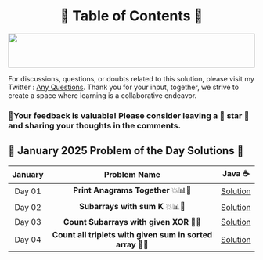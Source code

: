  <h1 align = "center"> 📜 Table of Contents 📜</h1>

<!--Line-->

<img src="https://i.imgur.com/dBaSKWF.gif" height="70" width="100%">


For discussions, questions, or doubts related to this solution, please visit my Twitter : [Any Questions](https://x.com/Sangram87661527?s=08 ). Thank you for your input, together, we strive to create a space where learning is a collaborative endeavor.

### 🔮Your feedback is valuable! Please consider leaving a 🌟 star 🌟 and sharing your thoughts in the comments.


## **📅 January 2025 Problem of the Day Solutions 📅**

| **January**  | **Problem Name**                                    |                          **Java** ☕                          |
|:-----------------------:|:--------------------------------------------------:|:-----------------------------------------------------------:|
| Day 01                | **Print Anagrams Together** 💥📊🔢 |   [Solution](https://github.com/Sangram03/160DaysGFG/blob/main/January-2025/day01Logic.md)   |
| Day 02                | **Subarrays with sum K** 💥📊🔢 |   [Solution](https://github.com/Sangram03/160DaysGFG/blob/main/January-2025/day02Logic.md)   |
| Day 03                | **Count Subarrays with given XOR** 🔢🌟 |   [Solution](https://github.com/Sangram03/160DaysGFG/blob/main/January-2025/day03Logic.md)   |
| Day 04                | **Count all triplets with given sum in sorted array** 🧩📃 |   [Solution](https://github.com/Sangram03/160DaysGFG/blob/main/January-2025/day04Logic.md)   |
